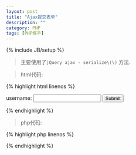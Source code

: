 ```yaml
---
layout: post
title: "Ajax提交表单"
description: ""
category: PHP
tags: [PHP练手]
---
```

{% include JB/setup %}

>主要使用了`jQuery ajax - serialize\(\)` 方法.

>html代码:

{% highlight html linenos %}
<html>
    <head>
        <script src="http://code.jquery.com/jquery-1.9.1.js"></script>
        <script>
            $(function(){
                $('#myForm').on('submit',function(e){
                    $.ajax({
                        url:'./ajaxSubmit.php',
                        data:$(this).serialize(),
                        type:'POST',
                        success:function(result){
                            $('#var_dump_POST').append(result);
                        }
                    });
                return false;
            });
            });
        </script>
    </head>
    <body>
        <form action="" method="post" id="myForm">
            <label for="username">username:</label>
            <input type="text" name="username">
            <input type="submit">
        </form>
        <div id="var_dump_POST"></div>
    </body>
</html>
{% endhighlight %}

>php代码:

{% highlight php linenos %}
<?php
    var_dump($_POST);
?>
{% endhighlight %}